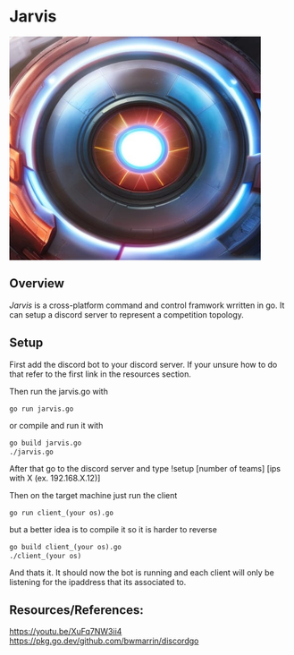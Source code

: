 # Jarvis
<img align="center" src="https://github.com/infernexio/Jarvis/blob/main/image.jpg" height="400" width="450">

## Overview
*Jarvis* is a cross-platform command and control framwork wrritten in go. It can setup a discord server to represent a competition topology.

## Setup
First add the discord bot to your discord server. If your unsure how to do that refer to the first link in the resources section.

Then run the jarvis.go with 
```
go run jarvis.go
```
or compile and run it with
```
go build jarvis.go
./jarvis.go
```

After that go to the discord server and type !setup [number of teams] [ips with X (ex. 192.168.X.12)]

Then on the target machine just run the client
```
go run client_(your os).go
```
but a better idea is to compile it so it is harder to reverse
```
go build client_(your os).go
./client_(your os)
```
And thats it. It should now the bot is running and each client will only be listening for the ipaddress that its associated to.

## Resources/References:
  https://youtu.be/XuFq7NW3ii4
  https://pkg.go.dev/github.com/bwmarrin/discordgo
